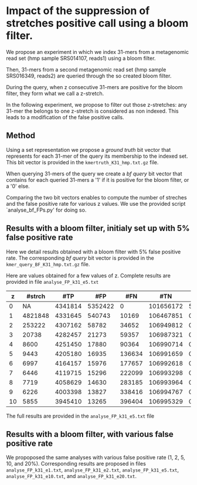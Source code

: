 # Impact of the suppression of stretches positive call using a bloom filter.

We propose an experiment in which we index 31-mers from a metagenomic read set (hmp sample SRS014107, reads1) using a bloom filter.

Then, 31-mers from a second metagenomic read set (hmp sample SRS016349, reads2) are queried through the so created bloom filter. 

During the query, when z consecutive 31-mers are positive for the bloom filter, they form what we call a z-stretch. 

In the following experiment, we propose to filter out those z-stretches: any 31-mer the belongs to one z-stretch is considered as non indexed. This leads to a modification of the false positive calls.

## Method

Using a set representation we propose a *ground truth* bit vector that represents for each 31-mer of the query its membership to the indexed set. This bit vector is provided in the `kmertruth_K31_hmp.txt.gz` file.

When querying 31-mers of the query we create a *bf query* bit vector that contains for each queried 31-mers a '1'  if it is positive for the bloom filter, or a '0' else.

Comparing the two bit vectors enables to compute the number of streches and the false positive rate for various z values. We use the provided script `analyse_bf_FPs.py' for doing so.

## Results with a bloom filter, initialy set up with 5% false positive rate

Here we detail results obtained with a bloom filter with 5% false positive rate. The corresponding *bf query* bit vector is provided in the `kmer_query_BF_K31_hmp.txt.gz` file.

Here are values obtained for a few values of z. Complete results are provided in file `analyse_FP_k31_e5.txt`

| z    | #strch  | #TP     | #FP     | #FN    | #TN       | FPR%    | FNR%    |
| ---- | ------- | ------- | ------- | ------ | --------- | ------- | ------- |
| 0    | NA      | 4341814 | 5352422 | 0      | 101656172 | 5.00186 | 0.0     |
|1	|	4821848	|	4331645	|	540743	|	10169	|	106467851	|	0.50533	|	0.23421|
|2	|	253222	|	4307162	|	58782	|	34652	|	106949812	|	0.05493	|	0.7981|
|3	|	20738	|	4282457	|	21273	|	59357	|	106987321	|	0.01988	|	1.3671|
|4	|	8600	|	4251450	|	17880	|	90364	|	106990714	|	0.01671	|	2.08125|
|5	|	9443	|	4205180	|	16935	|	136634	|	106991659	|	0.01583	|	3.14693|
|6	|	6997	|	4164157	|	15976	|	177657	|	106992618	|	0.01493	|	4.09177|
|7	|	6446	|	4119715	|	15296	|	222099	|	106993298	|	0.01429	|	5.11535|
|8	|	7719	|	4058629	|	14630	|	283185	|	106993964	|	0.01367	|	6.52227|
|9	|	6226	|	4003398	|	13827	|	338416	|	106994767	|	0.01292	|	7.79435|
|10	|	5855	|	3945410	|	13265	|	396404	|	106995329	|	0.0124	|	9.12992|

The full results are provided in the `analyse_FP_k31_e5.txt` file

## Results with a bloom filter, with various false positive rate

We propoposed the same analyses with various false positive rate (1, 2, 5, 10, and 20%). Corresponding results are proposed in files `analyse_FP_k31_e1.txt`,  `analyse_FP_k31_e2.txt`, `analyse_FP_k31_e5.txt`, `analyse_FP_k31_e10.txt`, and `analyse_FP_k31_e20.txt`. 

